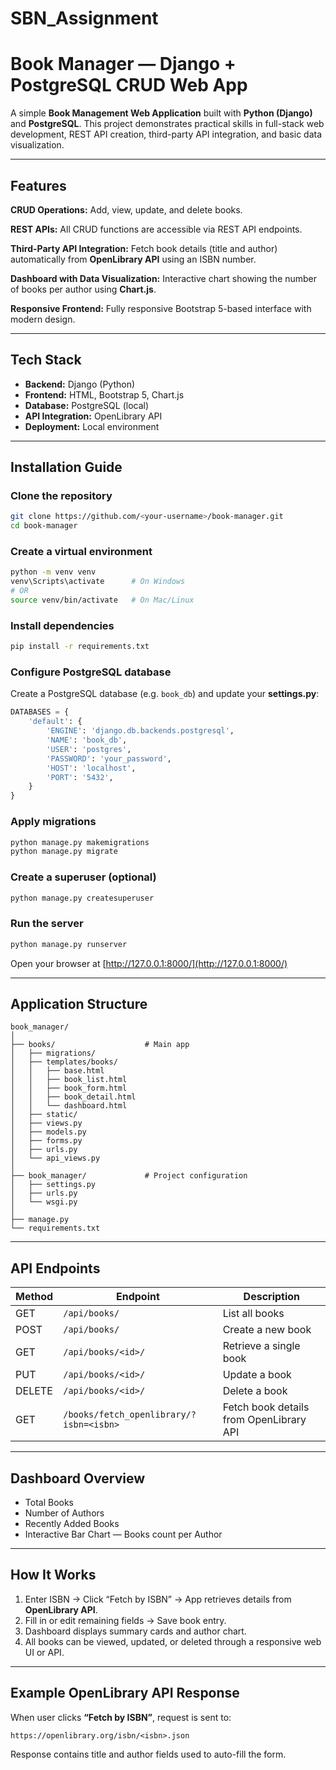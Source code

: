 # SBN_Assignment
# Book Manager — Django + PostgreSQL CRUD Web App

A simple **Book Management Web Application** built with **Python (Django)** and **PostgreSQL**.
This project demonstrates practical skills in full-stack web development, REST API creation, third-party API integration, and basic data visualization.

---

##  Features

 **CRUD Operations:**
Add, view, update, and delete books.

 **REST APIs:**
All CRUD functions are accessible via REST API endpoints.

**Third-Party API Integration:**
Fetch book details (title and author) automatically from **OpenLibrary API** using an ISBN number.

 **Dashboard with Data Visualization:**
Interactive chart showing the number of books per author using **Chart.js**.

 **Responsive Frontend:**
Fully responsive Bootstrap 5-based interface with modern design.

---

##  Tech Stack

* **Backend:** Django (Python)
* **Frontend:** HTML, Bootstrap 5, Chart.js
* **Database:** PostgreSQL (local)
* **API Integration:** OpenLibrary API
* **Deployment:** Local environment

---

##  Installation Guide

###  Clone the repository

```bash
git clone https://github.com/<your-username>/book-manager.git
cd book-manager
```

###  Create a virtual environment

```bash
python -m venv venv
venv\Scripts\activate      # On Windows
# OR
source venv/bin/activate   # On Mac/Linux
```

###  Install dependencies

```bash
pip install -r requirements.txt
```

###  Configure PostgreSQL database

Create a PostgreSQL database (e.g. `book_db`) and update your **settings.py**:

```python
DATABASES = {
    'default': {
        'ENGINE': 'django.db.backends.postgresql',
        'NAME': 'book_db',
        'USER': 'postgres',
        'PASSWORD': 'your_password',
        'HOST': 'localhost',
        'PORT': '5432',
    }
}
```

###  Apply migrations

```bash
python manage.py makemigrations
python manage.py migrate
```

###  Create a superuser (optional)

```bash
python manage.py createsuperuser
```

###  Run the server

```bash
python manage.py runserver
```

Open your browser at
 [http://127.0.0.1:8000/](http://127.0.0.1:8000/)

---

##  Application Structure

```
book_manager/
│
├── books/                    # Main app
│   ├── migrations/
│   ├── templates/books/
│   │   ├── base.html
│   │   ├── book_list.html
│   │   ├── book_form.html
│   │   ├── book_detail.html
│   │   └── dashboard.html
│   ├── static/
│   ├── views.py
│   ├── models.py
│   ├── forms.py
│   ├── urls.py
│   └── api_views.py
│
├── book_manager/             # Project configuration
│   ├── settings.py
│   ├── urls.py
│   └── wsgi.py
│
├── manage.py
└── requirements.txt
```

---

##  API Endpoints

| Method | Endpoint                                | Description                             |
| ------ | --------------------------------------- | --------------------------------------- |
| GET    | `/api/books/`                           | List all books                          |
| POST   | `/api/books/`                           | Create a new book                       |
| GET    | `/api/books/<id>/`                      | Retrieve a single book                  |
| PUT    | `/api/books/<id>/`                      | Update a book                           |
| DELETE | `/api/books/<id>/`                      | Delete a book                           |
| GET    | `/books/fetch_openlibrary/?isbn=<isbn>` | Fetch book details from OpenLibrary API |

---

##  Dashboard Overview

* Total Books
* Number of Authors
* Recently Added Books
* Interactive Bar Chart — Books count per Author

---

##  How It Works

1. Enter ISBN → Click “Fetch by ISBN” → App retrieves details from **OpenLibrary API**.
2. Fill in or edit remaining fields → Save book entry.
3. Dashboard displays summary cards and author chart.
4. All books can be viewed, updated, or deleted through a responsive web UI or API.

---

##  Example OpenLibrary API Response

When user clicks **“Fetch by ISBN”**, request is sent to:

```
https://openlibrary.org/isbn/<isbn>.json
```

Response contains title and author fields used to auto-fill the form.

